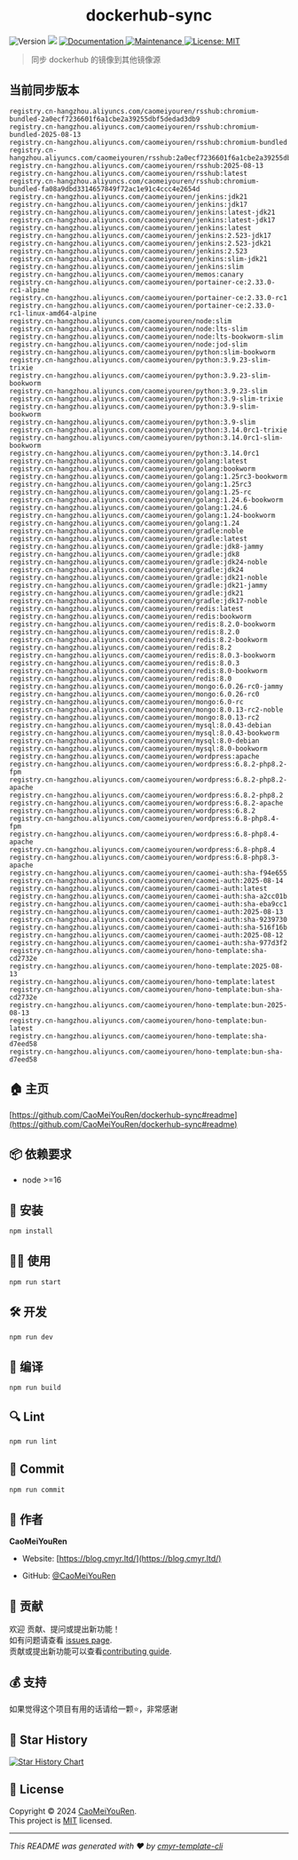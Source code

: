 <h1 align="center">dockerhub-sync </h1>
<p>
  <img alt="Version" src="https://img.shields.io/badge/version-0.1.0-blue.svg?cacheSeconds=2592000" />
  <img src="https://img.shields.io/badge/node-%3E%3D16-blue.svg" />
  <a href="https://github.com/CaoMeiYouRen/dockerhub-sync#readme" target="_blank">
    <img alt="Documentation" src="https://img.shields.io/badge/documentation-yes-brightgreen.svg" />
  </a>
  <a href="https://github.com/CaoMeiYouRen/dockerhub-sync/graphs/commit-activity" target="_blank">
    <img alt="Maintenance" src="https://img.shields.io/badge/Maintained%3F-yes-green.svg" />
  </a>
  <a href="https://github.com/CaoMeiYouRen/dockerhub-sync/blob/master/LICENSE" target="_blank">
    <img alt="License: MIT" src="https://img.shields.io/github/license/CaoMeiYouRen/dockerhub-sync?color=yellow" />
  </a>
</p>


> 同步 dockerhub 的镜像到其他镜像源

## 当前同步版本

<!-- DOCKER_START -->
```
registry.cn-hangzhou.aliyuncs.com/caomeiyouren/rsshub:chromium-bundled-2a0ecf7236601f6a1cbe2a39255dbf5dedad3db9
registry.cn-hangzhou.aliyuncs.com/caomeiyouren/rsshub:chromium-bundled-2025-08-13
registry.cn-hangzhou.aliyuncs.com/caomeiyouren/rsshub:chromium-bundled
registry.cn-hangzhou.aliyuncs.com/caomeiyouren/rsshub:2a0ecf7236601f6a1cbe2a39255dbf5dedad3db9
registry.cn-hangzhou.aliyuncs.com/caomeiyouren/rsshub:2025-08-13
registry.cn-hangzhou.aliyuncs.com/caomeiyouren/rsshub:latest
registry.cn-hangzhou.aliyuncs.com/caomeiyouren/rsshub:chromium-bundled-fa08a9dbd3314657849f72ac1e91c4ccc4e2654d
registry.cn-hangzhou.aliyuncs.com/caomeiyouren/jenkins:jdk21
registry.cn-hangzhou.aliyuncs.com/caomeiyouren/jenkins:jdk17
registry.cn-hangzhou.aliyuncs.com/caomeiyouren/jenkins:latest-jdk21
registry.cn-hangzhou.aliyuncs.com/caomeiyouren/jenkins:latest-jdk17
registry.cn-hangzhou.aliyuncs.com/caomeiyouren/jenkins:latest
registry.cn-hangzhou.aliyuncs.com/caomeiyouren/jenkins:2.523-jdk17
registry.cn-hangzhou.aliyuncs.com/caomeiyouren/jenkins:2.523-jdk21
registry.cn-hangzhou.aliyuncs.com/caomeiyouren/jenkins:2.523
registry.cn-hangzhou.aliyuncs.com/caomeiyouren/jenkins:slim-jdk21
registry.cn-hangzhou.aliyuncs.com/caomeiyouren/jenkins:slim
registry.cn-hangzhou.aliyuncs.com/caomeiyouren/memos:canary
registry.cn-hangzhou.aliyuncs.com/caomeiyouren/portainer-ce:2.33.0-rc1-alpine
registry.cn-hangzhou.aliyuncs.com/caomeiyouren/portainer-ce:2.33.0-rc1
registry.cn-hangzhou.aliyuncs.com/caomeiyouren/portainer-ce:2.33.0-rc1-linux-amd64-alpine
registry.cn-hangzhou.aliyuncs.com/caomeiyouren/node:slim
registry.cn-hangzhou.aliyuncs.com/caomeiyouren/node:lts-slim
registry.cn-hangzhou.aliyuncs.com/caomeiyouren/node:lts-bookworm-slim
registry.cn-hangzhou.aliyuncs.com/caomeiyouren/node:jod-slim
registry.cn-hangzhou.aliyuncs.com/caomeiyouren/python:slim-bookworm
registry.cn-hangzhou.aliyuncs.com/caomeiyouren/python:3.9.23-slim-trixie
registry.cn-hangzhou.aliyuncs.com/caomeiyouren/python:3.9.23-slim-bookworm
registry.cn-hangzhou.aliyuncs.com/caomeiyouren/python:3.9.23-slim
registry.cn-hangzhou.aliyuncs.com/caomeiyouren/python:3.9-slim-trixie
registry.cn-hangzhou.aliyuncs.com/caomeiyouren/python:3.9-slim-bookworm
registry.cn-hangzhou.aliyuncs.com/caomeiyouren/python:3.9-slim
registry.cn-hangzhou.aliyuncs.com/caomeiyouren/python:3.14.0rc1-trixie
registry.cn-hangzhou.aliyuncs.com/caomeiyouren/python:3.14.0rc1-slim-bookworm
registry.cn-hangzhou.aliyuncs.com/caomeiyouren/python:3.14.0rc1
registry.cn-hangzhou.aliyuncs.com/caomeiyouren/golang:latest
registry.cn-hangzhou.aliyuncs.com/caomeiyouren/golang:bookworm
registry.cn-hangzhou.aliyuncs.com/caomeiyouren/golang:1.25rc3-bookworm
registry.cn-hangzhou.aliyuncs.com/caomeiyouren/golang:1.25rc3
registry.cn-hangzhou.aliyuncs.com/caomeiyouren/golang:1.25-rc
registry.cn-hangzhou.aliyuncs.com/caomeiyouren/golang:1.24.6-bookworm
registry.cn-hangzhou.aliyuncs.com/caomeiyouren/golang:1.24.6
registry.cn-hangzhou.aliyuncs.com/caomeiyouren/golang:1.24-bookworm
registry.cn-hangzhou.aliyuncs.com/caomeiyouren/golang:1.24
registry.cn-hangzhou.aliyuncs.com/caomeiyouren/gradle:noble
registry.cn-hangzhou.aliyuncs.com/caomeiyouren/gradle:latest
registry.cn-hangzhou.aliyuncs.com/caomeiyouren/gradle:jdk8-jammy
registry.cn-hangzhou.aliyuncs.com/caomeiyouren/gradle:jdk8
registry.cn-hangzhou.aliyuncs.com/caomeiyouren/gradle:jdk24-noble
registry.cn-hangzhou.aliyuncs.com/caomeiyouren/gradle:jdk24
registry.cn-hangzhou.aliyuncs.com/caomeiyouren/gradle:jdk21-noble
registry.cn-hangzhou.aliyuncs.com/caomeiyouren/gradle:jdk21-jammy
registry.cn-hangzhou.aliyuncs.com/caomeiyouren/gradle:jdk21
registry.cn-hangzhou.aliyuncs.com/caomeiyouren/gradle:jdk17-noble
registry.cn-hangzhou.aliyuncs.com/caomeiyouren/redis:latest
registry.cn-hangzhou.aliyuncs.com/caomeiyouren/redis:bookworm
registry.cn-hangzhou.aliyuncs.com/caomeiyouren/redis:8.2.0-bookworm
registry.cn-hangzhou.aliyuncs.com/caomeiyouren/redis:8.2.0
registry.cn-hangzhou.aliyuncs.com/caomeiyouren/redis:8.2-bookworm
registry.cn-hangzhou.aliyuncs.com/caomeiyouren/redis:8.2
registry.cn-hangzhou.aliyuncs.com/caomeiyouren/redis:8.0.3-bookworm
registry.cn-hangzhou.aliyuncs.com/caomeiyouren/redis:8.0.3
registry.cn-hangzhou.aliyuncs.com/caomeiyouren/redis:8.0-bookworm
registry.cn-hangzhou.aliyuncs.com/caomeiyouren/redis:8.0
registry.cn-hangzhou.aliyuncs.com/caomeiyouren/mongo:6.0.26-rc0-jammy
registry.cn-hangzhou.aliyuncs.com/caomeiyouren/mongo:6.0.26-rc0
registry.cn-hangzhou.aliyuncs.com/caomeiyouren/mongo:6.0-rc
registry.cn-hangzhou.aliyuncs.com/caomeiyouren/mongo:8.0.13-rc2-noble
registry.cn-hangzhou.aliyuncs.com/caomeiyouren/mongo:8.0.13-rc2
registry.cn-hangzhou.aliyuncs.com/caomeiyouren/mysql:8.0.43-debian
registry.cn-hangzhou.aliyuncs.com/caomeiyouren/mysql:8.0.43-bookworm
registry.cn-hangzhou.aliyuncs.com/caomeiyouren/mysql:8.0-debian
registry.cn-hangzhou.aliyuncs.com/caomeiyouren/mysql:8.0-bookworm
registry.cn-hangzhou.aliyuncs.com/caomeiyouren/wordpress:apache
registry.cn-hangzhou.aliyuncs.com/caomeiyouren/wordpress:6.8.2-php8.2-fpm
registry.cn-hangzhou.aliyuncs.com/caomeiyouren/wordpress:6.8.2-php8.2-apache
registry.cn-hangzhou.aliyuncs.com/caomeiyouren/wordpress:6.8.2-php8.2
registry.cn-hangzhou.aliyuncs.com/caomeiyouren/wordpress:6.8.2-apache
registry.cn-hangzhou.aliyuncs.com/caomeiyouren/wordpress:6.8.2
registry.cn-hangzhou.aliyuncs.com/caomeiyouren/wordpress:6.8-php8.4-fpm
registry.cn-hangzhou.aliyuncs.com/caomeiyouren/wordpress:6.8-php8.4-apache
registry.cn-hangzhou.aliyuncs.com/caomeiyouren/wordpress:6.8-php8.4
registry.cn-hangzhou.aliyuncs.com/caomeiyouren/wordpress:6.8-php8.3-apache
registry.cn-hangzhou.aliyuncs.com/caomeiyouren/caomei-auth:sha-f94e655
registry.cn-hangzhou.aliyuncs.com/caomeiyouren/caomei-auth:2025-08-14
registry.cn-hangzhou.aliyuncs.com/caomeiyouren/caomei-auth:latest
registry.cn-hangzhou.aliyuncs.com/caomeiyouren/caomei-auth:sha-a2cc01b
registry.cn-hangzhou.aliyuncs.com/caomeiyouren/caomei-auth:sha-eba9cc1
registry.cn-hangzhou.aliyuncs.com/caomeiyouren/caomei-auth:2025-08-13
registry.cn-hangzhou.aliyuncs.com/caomeiyouren/caomei-auth:sha-9239730
registry.cn-hangzhou.aliyuncs.com/caomeiyouren/caomei-auth:sha-516f16b
registry.cn-hangzhou.aliyuncs.com/caomeiyouren/caomei-auth:2025-08-12
registry.cn-hangzhou.aliyuncs.com/caomeiyouren/caomei-auth:sha-977d3f2
registry.cn-hangzhou.aliyuncs.com/caomeiyouren/hono-template:sha-cd2732e
registry.cn-hangzhou.aliyuncs.com/caomeiyouren/hono-template:2025-08-13
registry.cn-hangzhou.aliyuncs.com/caomeiyouren/hono-template:latest
registry.cn-hangzhou.aliyuncs.com/caomeiyouren/hono-template:bun-sha-cd2732e
registry.cn-hangzhou.aliyuncs.com/caomeiyouren/hono-template:bun-2025-08-13
registry.cn-hangzhou.aliyuncs.com/caomeiyouren/hono-template:bun-latest
registry.cn-hangzhou.aliyuncs.com/caomeiyouren/hono-template:sha-d7eed58
registry.cn-hangzhou.aliyuncs.com/caomeiyouren/hono-template:bun-sha-d7eed58
```
<!-- DOCKER_END -->

## 🏠 主页

[https://github.com/CaoMeiYouRen/dockerhub-sync#readme](https://github.com/CaoMeiYouRen/dockerhub-sync#readme)


## 📦 依赖要求


- node >=16

## 🚀 安装

```sh
npm install
```

## 👨‍💻 使用

```sh
npm run start
```

## 🛠️ 开发

```sh
npm run dev
```

## 🔧 编译

```sh
npm run build
```

## 🔍 Lint

```sh
npm run lint
```

## 💾 Commit

```sh
npm run commit
```


## 👤 作者


**CaoMeiYouRen**

* Website: [https://blog.cmyr.ltd/](https://blog.cmyr.ltd/)

* GitHub: [@CaoMeiYouRen](https://github.com/CaoMeiYouRen)


## 🤝 贡献

欢迎 贡献、提问或提出新功能！<br />如有问题请查看 [issues page](https://github.com/CaoMeiYouRen/dockerhub-sync/issues). <br/>贡献或提出新功能可以查看[contributing guide](https://github.com/CaoMeiYouRen/dockerhub-sync/blob/master/CONTRIBUTING.md).

## 💰 支持

如果觉得这个项目有用的话请给一颗⭐️，非常感谢

## 🌟 Star History

[![Star History Chart](https://api.star-history.com/svg?repos=CaoMeiYouRen/dockerhub-sync&type=Date)](https://star-history.com/#CaoMeiYouRen/dockerhub-sync&Date)

## 📝 License

Copyright © 2024 [CaoMeiYouRen](https://github.com/CaoMeiYouRen).<br />
This project is [MIT](https://github.com/CaoMeiYouRen/dockerhub-sync/blob/master/LICENSE) licensed.

***
_This README was generated with ❤️ by [cmyr-template-cli](https://github.com/CaoMeiYouRen/cmyr-template-cli)_
